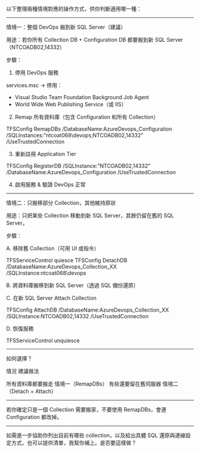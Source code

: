 以下整理兩種情境對應的操作方式，供你判斷適用哪一種：


---

情境一：整個 DevOps 搬到新 SQL Server（建議）

用途：若你所有 Collection DB + Configuration DB 都要搬到新 SQL Server（NTCOADB02,14332）

步驟：

1. 停用 DevOps 服務

services.msc → 停用：
- Visual Studio Team Foundation Background Job Agent
- World Wide Web Publishing Service（或 IIS）

2. Remap 所有資料庫（包含 Configuration 和所有 Collection）

TFSConfig RemapDBs /DatabaseName:AzureDevops_Configuration /SQLInstances:"ntcoat068\devops;NTCOADB02,14332" /UseTrustedConnection

3. 重新註冊 Application Tier

TFSConfig RegisterDB /SQLInstance:"NTCOADB02,14332" /DatabaseName:AzureDevops_Configuration /UseTrustedConnection

4. 啟用服務 & 驗證 DevOps 正常


---

情境二：只搬移部分 Collection，其他維持原狀

用途：只把某些 Collection 移動到新 SQL Server，其餘仍留在舊的 SQL Server。

步驟：

A. 移除舊 Collection（可用 UI 或指令）

TFSServiceControl quiesce
TFSConfig DetachDB /DatabaseName:AzureDevops_Collection_XX /SQLInstance:ntcoat068\devops

B. 將資料庫搬移到新 SQL Server（透過 SQL 備份還原）

C. 在新 SQL Server Attach Collection

TFSConfig AttachDB /DatabaseName:AzureDevops_Collection_XX /SQLInstance:NTCOADB02,14332 /UseTrustedConnection

D. 恢復服務

TFSServiceControl unquiesce


---

如何選擇？

情況	建議做法

所有資料庫都要搬走	情境一（RemapDBs）
有些還要留在舊伺服器	情境二（Detach + Attach）



---

若你確定只是一個 Collection 需要搬家，不要使用 RemapDBs，會連 Configuration 都改掉。


---

如需進一步協助你列出目前有哪些 collection，以及給出具體 SQL 還原與連線設定方式，也可以提供清單，我幫你補上。是否要這樣做？

